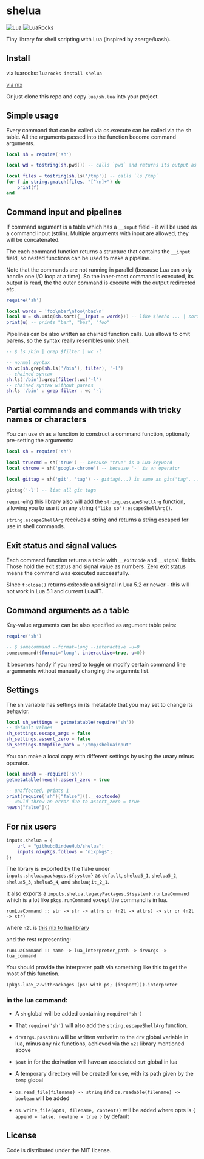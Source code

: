 # shelua

[![Lua][lua-shield]][lua-url]
[![LuaRocks][luarocks-shield]][luarocks-url]

Tiny library for shell scripting with Lua (inspired by zserge/luash).

## Install

via luarocks: `luarocks install shelua`

[via nix](#for-nix-users)

Or just clone this repo and copy `lua/sh.lua` into your project.

## Simple usage

Every command that can be called via os.execute can be called via the sh table.
All the arguments passed into the function become command arguments.

``` lua
local sh = require('sh')

local wd = tostring(sh.pwd()) -- calls `pwd` and returns its output as a string

local files = tostring(sh.ls('/tmp')) -- calls `ls /tmp`
for f in string.gmatch(files, "[^\n]+") do
	print(f)
end
```

## Command input and pipelines

If command argument is a table which has a `__input` field - it will be used as
a command input (stdin). Multiple arguments with input are allowed, they will
be concatenated.

The each command function returns a structure that contains the `__input`
field, so nested functions can be used to make a pipeline.

Note that the commands are not running in parallel (because Lua can only handle
one I/O loop at a time). So the inner-most command is executed, its output is
read, the the outer command is execute with the output redirected etc.

``` lua
require('sh')

local words = 'foo\nbar\nfoo\nbaz\n'
local u = sh.uniq(sh.sort({__input = words})) -- like $(echo ... | sort | uniq)
print(u) -- prints "bar", "baz", "foo"
```

Pipelines can be also written as chained function calls. Lua allows to omit parens, so the syntax really resembles unix shell:

``` lua
-- $ ls /bin | grep $filter | wc -l

-- normal syntax
sh.wc(sh.grep(sh.ls('/bin'), filter), '-l')
-- chained syntax
sh.ls('/bin'):grep(filter):wc('-l')
-- chained syntax without parens
sh.ls '/bin' : grep filter : wc '-l'
```

## Partial commands and commands with tricky names or characters

You can use `sh` as a function to construct a command function, optionally
pre-setting the arguments:

``` lua
local sh = require('sh')

local truecmd = sh('true') -- because "true" is a Lua keyword
local chrome = sh('google-chrome') -- because '-' is an operator

local gittag = sh('git', 'tag') -- gittag(...) is same as git('tag', ...)

gittag('-l') -- list all git tags
```

`require`ing this library also will add the `string.escapeShellArg` function,
allowing you to use it on any string `("like so"):escapeShellArg()`.

`string.escapeShellArg` receives a string and returns a string escaped for use in shell commands.

## Exit status and signal values

Each command function returns a table with `__exitcode` and `__signal` fields.
Those hold the exit status and signal value as numbers. Zero exit status means
the command was executed successfully.

SInce `f:close()` returns exitcode and signal in Lua 5.2 or newer - this will
not work in Lua 5.1 and current LuaJIT.

## Command arguments as a table

Key-value arguments can be also specified as argument table pairs:

```lua
require('sh')

-- $ somecommand --format=long --interactive -u=0
somecommand({format="long", interactive=true, u=0})
```
It becomes handy if you need to toggle or modify certain command line
argumnents without manually changing the argumnts list.

## Settings

The sh variable has settings in its metatable that you may set to change its behavior.

```lua
local sh_settings = getmetatable(require('sh'))
-- default values
sh_settings.escape_args = false
sh_settings.assert_zero = false
sh_settings.tempfile_path = '/tmp/sheluainput'
```

You can make a local copy with different settings by using the unary minus operator.

```lua
local newsh = -require('sh')
getmetatable(newsh).assert_zero = true

-- unaffected, prints 1
print(require('sh')["false"]().__exitcode)
-- would throw an error due to assert_zero = true
newsh["false"]()
```

## For nix users

```nix
inputs.shelua = {
	url = "github:BirdeeHub/shelua";
	inputs.nixpkgs.follows = "nixpkgs";
};
```

The library is exported by the flake under `inputs.shelua.packages.${system}` as `default`, `shelua5_1`, `shelua5_2`, `shelua5_3`, `shelua5_4`, and `sheluajit_2_1`.

It also exports a `inputs.shelua.legacyPackages.${system}.runLuaCommand` which is a lot like `pkgs.runCommand` except the command is in lua.

`runLuaCommand :: str -> str -> attrs or (n2l -> attrs) -> str or (n2l -> str)`

where `n2l` is [this nix to lua library](https://github.com/BirdeeHub/nixToLua)

and the rest representing:

`runLuaCommand :: name -> lua_interpreter_path -> drvArgs -> lua_command`

You should provide the interpreter path via something like this to get the most of this function.

`(pkgs.lua5_2.withPackages (ps: with ps; [inspect])).interpreter`

### in the lua command:

- A `sh` global will be added containing `require('sh')`

- That `require('sh')` will also add the `string.escapeShellArg` function.

- `drvArgs.passthru` will be written verbatim to the `drv` global variable in lua,
	minus any nix functions, achieved via the `n2l` library mentioned above

- `$out` in for the derivation will have an associated `out` global in lua

- A temporary directory will be created for use, with its path given by the `temp` global

- `os.read_file(filename) -> string` and `os.readable(filename) -> boolean` will be added

- `os.write_file(opts, filename, contents)` will be added where opts is `{ append = false, newline = true }` by default

## License

Code is distributed under the MIT license.

[lua-shield]: https://img.shields.io/badge/lua-%232C2D72.svg?style=for-the-badge&logo=lua&logoColor=white
[lua-url]: https://www.lua.org/
[luarocks-shield]:
https://img.shields.io/luarocks/v/BirdeeHub/lze?logo=lua&color=purple&style=for-the-badge
[luarocks-url]: https://luarocks.org/modules/BirdeeHub/shelua

